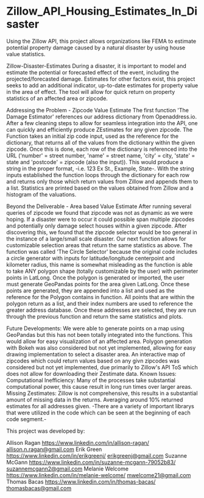 # Zillow_API_Housing_Estimates_In_Disaster
Using the Zillow API, this project allows organizations like FEMA to estimate potential property damage caused by a natural disaster by using house value statistics.

Zillow-Disaster-Estimates
During a disaster, it is important to model and estimate the potential or forecasted effect of the event, including the projected/forecasted damage. Estimates for other factors exist, this project seeks to add an additional indicator, up-to-date estimates for property value in the area of effect. The tool will allow for quick return on property statistics of an affected area or zipcode.

Addressing the Problem - Zipcode Value Estimate
The first function 'The Damage Estimator' references our address dictionary from Openaddress.io. After a few cleaning steps to allow for seamless integration into the API, one can quickly and efficiently produce ZEstimates for any given zipcode. The Function takes an initial zip code input, used as the reference for the dictionary, that returns all of the values from the dictionary within the given zipcode. Once this is done, each row of the dictionary is referenced into the URL ('number' = street number, 'name' = street name, 'city' = city, 'state' = state and 'postcode' = zipcode (also the input)). This would produce a string in the proper format, -i.e. 123 Ex St., Example, State-. With the string inputs established the function loops through the dictionary for each row and returns only those which return values from Zillow and appends them to a list. Statistics are printed based on the values obtained from Zillow and a histogram of the valuations.

Beyond the Deliverable - Area based Value Estimate
After running several queries of zipcode we found that zipcode was not as dynamic as we were hoping. If a disaster were to occur it could possible span multiple zipcodes and potentially only damage select houses within a given zipcode. After discovering this, we found that the zipcode selector would be too general in the instance of a large/small scale disaster. Our next function allows for customizable selection areas that return the same statistics as above. The function was called 'The Circle Selector' because the original code includes a circle generator with inputs for latitude/longitude centerpoint and kilometer radius, this name is somewhat misleading as the function is able to take ANY polygon shape (totally customizable by the user) with perimeter points in LatLong. Once the polygon is generated or imported, the user must generate GeoPandas points for the area given LatLong. Once these points are generated, they are appended into a list and used as the reference for the Polygon contains in function. All points that are within the polygon return as a list, and their index numbers are used to reference the greater address database. Once these addresses are selected, they are run through the previous function and return the same statistics and plots.

Future Developments:
We were able to generate points on a map using GeoPandas but this has not been totally integrated into the functions. This would allow for easy visualization of an affected area.
Polygon generation with Bokeh was also considered but not yet implemented, allowing for easy drawing implementation to select a disaster area.
An interactive map of zipcodes which could return values based on any givn zipcodes was considered but not yet implemented, due primarily to Zillow's API ToS which does not allow for downloading their Zestimate data.
Known Issues:
Computational Inefficiency: Many of the processes take substantial computational power, this cause result in long run times over larger areas.
Missing Zestimates: Zillow is not comprehensive, this results in a substantial amount of missing data in the returns. Averaging around 10% returned estimates for all addresses given.
-There are a variety of important librarys that were utilized in the code which can be seen at the beginning of each code segment.-

This project was developed by:

Allison Ragan https://www.linkedin.com/in/allison-ragan/ allison.n.ragan@gmail.com
Erik Green https://www.linkedin.com/in/erikgreenj/ erikgreenj@gmail.com
Suzanne McGann https://www.linkedin.com/in/suzanne-mcgann-79052b83/ suzannemcgann2@gmail.com
Melanie Welcome https://www.linkedin.com/in/melanie-welcome/ mwelcome21@gmail.com
Thomas Bacas https://www.linkedin.com/in/thomas-bacas/ thomasbacas@gmail.com

